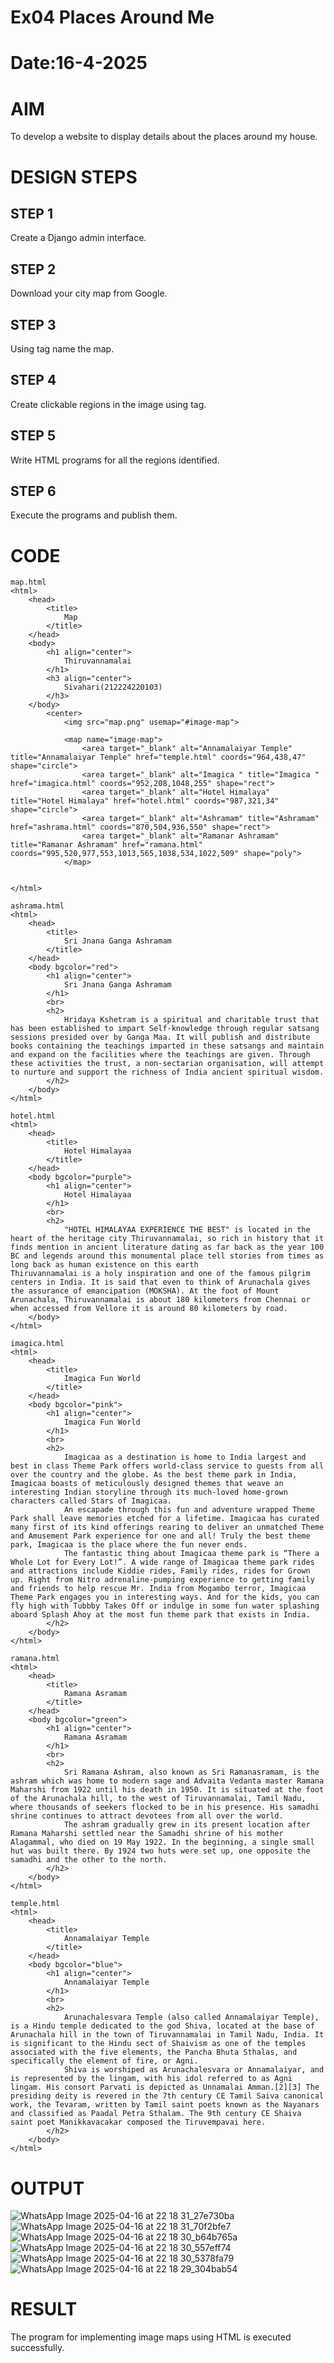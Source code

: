 # Ex04 Places Around Me
# Date:16-4-2025
# AIM
To develop a website to display details about the places around my house.

# DESIGN STEPS
## STEP 1
Create a Django admin interface.

## STEP 2
Download your city map from Google.

## STEP 3
Using <map> tag name the map.

## STEP 4
Create clickable regions in the image using <area> tag.

## STEP 5
Write HTML programs for all the regions identified.

## STEP 6
Execute the programs and publish them.

# CODE
```
map.html
<html>
    <head>
        <title>
            Map
        </title>
    </head>
    <body>
        <h1 align="center">
            Thiruvannamalai
        </h1>
        <h3 align="center">
            Sivahari(212224220103)
        </h3>
    </body>
        <center>
            <img src="map.png" usemap="#image-map">

            <map name="image-map">
                <area target="_blank" alt="Annamalaiyar Temple" title="Annamalaiyar Temple" href="temple.html" coords="964,438,47" shape="circle">
                <area target="_blank" alt="Imagica " title="Imagica " href="imagica.html" coords="952,208,1048,255" shape="rect">
                <area target="_blank" alt="Hotel Himalaya" title="Hotel Himalaya" href="hotel.html" coords="987,321,34" shape="circle">
                <area target="_blank" alt="Ashramam" title="Ashramam" href="ashrama.html" coords="870,504,936,550" shape="rect">
                <area target="_blank" alt="Ramanar Ashramam" title="Ramanar Ashramam" href="ramana.html" coords="995,520,977,553,1013,565,1038,534,1022,509" shape="poly">
            </map>


</html>

ashrama.html
<html>
    <head>
        <title>
            Sri Jnana Ganga Ashramam
        </title>
    </head>
    <body bgcolor="red">
        <h1 align="center">
            Sri Jnana Ganga Ashramam
        </h1>
        <br>
        <h2>
            Hridaya Kshetram is a spiritual and charitable trust that has been established to impart Self-knowledge through regular satsang sessions presided over by Ganga Maa. It will publish and distribute books containing the teachings imparted in these satsangs and maintain and expand on the facilities where the teachings are given. Through these activities the trust, a non-sectarian organisation, will attempt to nurture and support the richness of India ancient spiritual wisdom.
        </h2>
    </body>
</html>

hotel.html
<html>
    <head>
        <title>
            Hotel Himalayaa
        </title>
    </head>
    <body bgcolor="purple">
        <h1 align="center">
            Hotel Himalayaa
        </h1>
        <br>
        <h2>
            "HOTEL HIMALAYAA EXPERIENCE THE BEST" is located in the heart of the heritage city Thiruvannamalai, so rich in history that it finds mention in ancient literature dating as far back as the year 100 BC and legends around this monumental place tell stories from times as long back as human existence on this earth
Thiruvannamalai is a holy inspiration and one of the famous pilgrim centers in India. It is said that even to think of Arunachala gives the assurance of emancipation (MOKSHA). At the foot of Mount Arunachala, Thiruvannamalai is about 180 kilometers from Chennai or when accessed from Vellore it is around 80 kilometers by road.
    </body>
</html>

imagica.html
<html>
    <head>
        <title>
            Imagica Fun World
        </title>
    </head>
    <body bgcolor="pink">
        <h1 align="center">
            Imagica Fun World
        </h1>
        <br>
        <h2>
            Imagicaa as a destination is home to India largest and best in class Theme Park offers world-class service to guests from all over the country and the globe. As the best theme park in India, Imagicaa boasts of meticulously designed themes that weave an interesting Indian storyline through its much-loved home-grown characters called Stars of Imagicaa.
            An escapade through this fun and adventure wrapped Theme Park shall leave memories etched for a lifetime. Imagicaa has curated many first of its kind offerings rearing to deliver an unmatched Theme and Amusement Park experience for one and all! Truly the best theme park, Imagicaa is the place where the fun never ends.
            The fantastic thing about Imagicaa theme park is “There a Whole Lot for Every Lot!”. A wide range of Imagicaa theme park rides and attractions include Kiddie rides, Family rides, rides for Grown up. Right from Nitro adrenaline-pumping experience to getting family and friends to help rescue Mr. India from Mogambo terror, Imagicaa Theme Park engages you in interesting ways. And for the kids, you can fly high with Tubbby Takes Off or indulge in some fun water splashing aboard Splash Ahoy at the most fun theme park that exists in India. 
        </h2>
    </body>
</html>

ramana.html
<html>
    <head>
        <title>
            Ramana Asramam
        </title>
    </head>
    <body bgcolor="green">
        <h1 align="center">
            Ramana Asramam
        </h1>
        <br>
        <h2>
            Sri Ramana Ashram, also known as Sri Ramanasramam, is the ashram which was home to modern sage and Advaita Vedanta master Ramana Maharshi from 1922 until his death in 1950. It is situated at the foot of the Arunachala hill, to the west of Tiruvannamalai, Tamil Nadu, where thousands of seekers flocked to be in his presence. His samadhi shrine continues to attract devotees from all over the world.
            The ashram gradually grew in its present location after Ramana Maharshi settled near the Samadhi shrine of his mother Alagammal, who died on 19 May 1922. In the beginning, a single small hut was built there. By 1924 two huts were set up, one opposite the samadhi and the other to the north.
        </h2>
    </body>
</html>

temple.html
<html>
    <head>
        <title>
            Annamalaiyar Temple
        </title>
    </head>
    <body bgcolor="blue">
        <h1 align="center">
            Annamalaiyar Temple
        </h1>
        <br>
        <h2>
            Arunachalesvara Temple (also called Annamalaiyar Temple), is a Hindu temple dedicated to the god Shiva, located at the base of Arunachala hill in the town of Tiruvannamalai in Tamil Nadu, India. It is significant to the Hindu sect of Shaivism as one of the temples associated with the five elements, the Pancha Bhuta Sthalas, and specifically the element of fire, or Agni.
            Shiva is worshiped as Arunachalesvara or Annamalaiyar, and is represented by the lingam, with his idol referred to as Agni lingam. His consort Parvati is depicted as Unnamalai Amman.[2][3] The presiding deity is revered in the 7th century CE Tamil Saiva canonical work, the Tevaram, written by Tamil saint poets known as the Nayanars and classified as Paadal Petra Sthalam. The 9th century CE Shaiva saint poet Manikkavacakar composed the Tiruvempavai here.
        </h2>
    </body>
</html>
```
# OUTPUT
![WhatsApp Image 2025-04-16 at 22 18 31_27e730ba](https://github.com/user-attachments/assets/f9e5b674-3cb7-497b-922d-201a29804133)
![WhatsApp Image 2025-04-16 at 22 18 31_70f2bfe7](https://github.com/user-attachments/assets/37fea592-0608-40f0-8aac-7746c9a74433)
![WhatsApp Image 2025-04-16 at 22 18 30_b64b765a](https://github.com/user-attachments/assets/7a45f748-d15c-4f78-9226-84c96ec74c07)
![WhatsApp Image 2025-04-16 at 22 18 30_557eff74](https://github.com/user-attachments/assets/40fed72b-d005-4e76-a02d-4a2928c5c9d2)
![WhatsApp Image 2025-04-16 at 22 18 30_5378fa79](https://github.com/user-attachments/assets/bf94ee54-aa20-4784-99d1-966907f06c1f)
![WhatsApp Image 2025-04-16 at 22 18 29_304bab54](https://github.com/user-attachments/assets/efe0f5a0-4baa-4b2d-9974-2ab446a0637e)

# RESULT
The program for implementing image maps using HTML is executed successfully.
